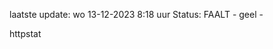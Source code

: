 laatste update: 
wo 13-12-2023  8:18   uur 
Status: FAALT - geel - 
<div class="service Y">httpstat</div>
